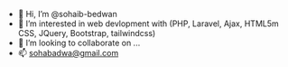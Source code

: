 - 👋 Hi, I’m @sohaib-bedwan
- 👀 I’m interested in web devlopment with (PHP, Laravel, Ajax, HTML5m CSS, JQuery, Bootstrap, tailwindcss)
- 💞️ I’m looking to collaborate on ...
- 📫 sohabadwa@gmail.com
